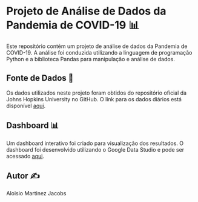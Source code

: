 # Projeto de Análise de Dados da Pandemia de COVID-19 📊

Este repositório contém um projeto de análise de dados da Pandemia de COVID-19. A análise foi conduzida utilizando a linguagem de programação Python e a biblioteca Pandas para manipulação e análise de dados.

## Fonte de Dados 📂

Os dados utilizados neste projeto foram obtidos do repositório oficial da Johns Hopkins University no GitHub. O link para os dados diários está disponível [aqui](https://github.com/CSSEGISandData/COVID-19/tree/master/csse_covid_19_data/csse_covid_19_daily_reports).

## Dashboard 📊

Um dashboard interativo foi criado para visualização dos resultados. O dashboard foi desenvolvido utilizando o Google Data Studio e pode ser acessado [aqui](https://lookerstudio.google.com/reporting/2bb4935d-5f70-4a3e-953f-da80bf8dcd87/page/BAVbD).

## Autor ✍️
Aloisio Martinez Jacobs

